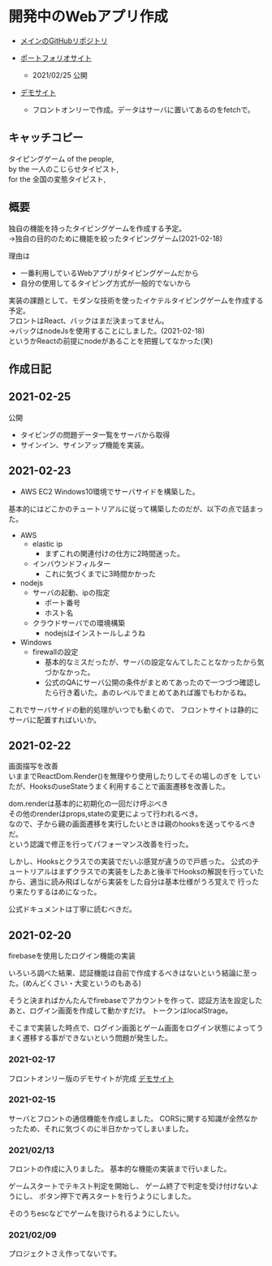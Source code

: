 # 開発中のWebアプリ作成

+ [メインのGitHubリポジトリ](https://github.com/ichir0roie/FlarkTyping/)

+ [ポートフォリオサイト](http://ichir0roie.com/FlaskTyping/)
  + 2021/02/25 公開

+ [デモサイト](http://ichir0roie.com/frontOnly/)
  + フロントオンリーで作成。データはサーバに置いてあるのをfetchで。

## キャッチコピー

タイピングゲーム of the people,  
by the 一人のこじらせタイピスト,  
for the 全国の変態タイピスト,  

## 概要

独自の機能を持ったタイピングゲームを作成する予定。  
→独自の目的のために機能を絞ったタイピングゲーム(2021-02-18)  

理由は

+ 一番利用しているWebアプリがタイピングゲームだから
+ 自分の使用してるタイピング方式が一般的でないから

実装の課題として、モダンな技術を使ったイケテルタイピングゲームを作成する予定。  
フロントはReact、バックはまだ決まってません。  
→バックはnodeJsを使用することにしました。(2021-02-18)  
というかReactの前提にnodeがあることを把握してなかった(笑)

## 作成日記

## 2021-02-25

公開

+ タイピングの問題データ一覧をサーバから取得
+ サインイン、サインアップ機能を実装。

## 2021-02-23

+ AWS EC2 Windows10環境でサーバサイドを構築した。

基本的にはどこかのチュートリアルに従って構築したのだが、以下の点で詰まった。

+ AWS
  + elastic ip
    + まずこれの関連付けの仕方に2時間迷った。
  + インバウンドフィルター
    + これに気づくまでに3時間かかった
+ nodejs
  + サーバの起動、ipの指定
    + ポート番号
    + ホスト名
  + クラウドサーバでの環境構築
    + nodejsはインストールしようね
+ Windows
  + firewallの設定
    + 基本的なミスだったが、サーバの設定なんてしたことなかったから気づかなかった。
    + 公式のQAにサーバ公開の条件がまとめてあったので一つづつ確認したら行き着いた。あのレベルでまとめてあれば誰でもわかるね。

これでサーバサイドの動的処理がいつでも動くので、
フロントサイトは静的にサーバに配置すればいいか。

## 2021-02-22

画面描写を改善  
いままでReactDom.Render()を無理やり使用したりしてその場しのぎを
していたが、HooksのuseStateうまく利用することで画面遷移を改善した。

dom.renderは基本的に初期化の一回だけ呼ぶべき  
その他のrenderはprops,stateの変更によって行われるべき。  
なので、子から親の画面遷移を実行したいときは親のhooksを送ってやるべきだ。  
という認識で修正を行ってパフォーマンス改善を行った。

しかし、Hooksとクラスでの実装でだいぶ感覚が違うので戸惑った。
公式のチュートリアルはまずクラスでの実装をしたあと後半でHooksの解説を行っていたから、適当に読み飛ばしながら実装をした自分は基本仕様がうろ覚えで
行ったり来たりするはめになった。

公式ドキュメントは丁寧に読むべきだ。

## 2021-02-20

firebaseを使用したログイン機能の実装

いろいろ調べた結果、認証機能は自前で作成するべきはないという結論に至った。(めんどくさい・大変というのもある)

そうと決まればかんたんでfirebaseでアカウントを作って、認証方法を設定したあと、ログイン画面を作成して動かすだけ。
トークンはlocalStrage。

そこまで実装した時点で、ログイン画面とゲーム画面をログイン状態によってうまく遷移する事ができないという問題が発生した。

### 2021-02-17

フロントオンリー版のデモサイトが完成
[デモサイト](http://ichir0roie.com/frontOnly/)

### 2021-02-15

サーバとフロントの通信機能を作成しました。
CORSに関する知識が全然なかったため、それに気づくのに半日かかってしまいました。

### 2021/02/13

フロントの作成に入りました。
基本的な機能の実装まで行いました。

ゲームスタートでテキスト判定を開始し、
ゲーム終了で判定を受け付けないようにし、
ボタン押下で再スタートを行うようにしました。

そのうちescなどでゲームを抜けられるようにしたい。

### 2021/02/09

プロジェクトさえ作ってないです。
